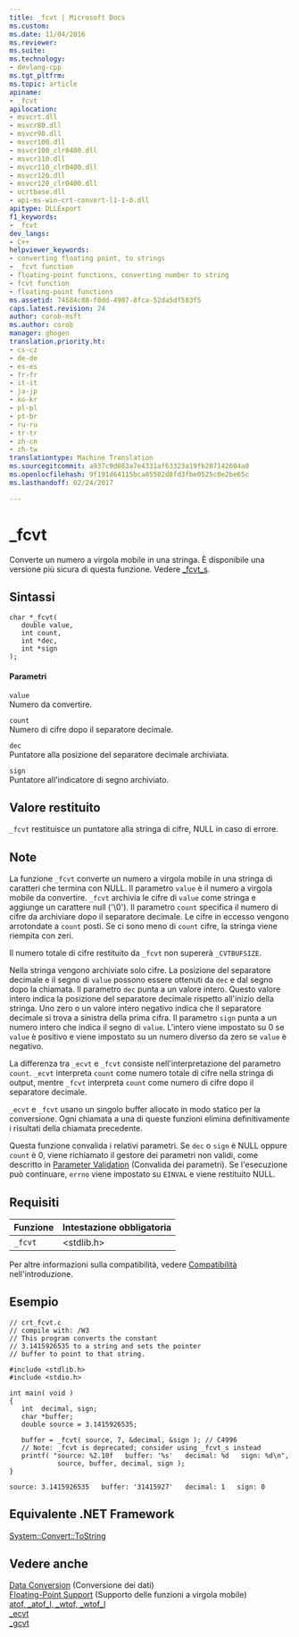 ```yaml
---
title: _fcvt | Microsoft Docs
ms.custom: 
ms.date: 11/04/2016
ms.reviewer: 
ms.suite: 
ms.technology:
- devlang-cpp
ms.tgt_pltfrm: 
ms.topic: article
apiname:
- _fcvt
apilocation:
- msvcrt.dll
- msvcr80.dll
- msvcr90.dll
- msvcr100.dll
- msvcr100_clr0400.dll
- msvcr110.dll
- msvcr110_clr0400.dll
- msvcr120.dll
- msvcr120_clr0400.dll
- ucrtbase.dll
- api-ms-win-crt-convert-l1-1-0.dll
apitype: DLLExport
f1_keywords:
- _fcvt
dev_langs:
- C++
helpviewer_keywords:
- converting floating point, to strings
- _fcvt function
- floating-point functions, converting number to string
- fcvt function
- floating-point functions
ms.assetid: 74584c88-f0dd-4907-8fca-52da5df583f5
caps.latest.revision: 24
author: corob-msft
ms.author: corob
manager: ghogen
translation.priority.ht:
- cs-cz
- de-de
- es-es
- fr-fr
- it-it
- ja-jp
- ko-kr
- pl-pl
- pt-br
- ru-ru
- tr-tr
- zh-cn
- zh-tw
translationtype: Machine Translation
ms.sourcegitcommit: a937c9d083a7e4331af63323a19fb207142604a0
ms.openlocfilehash: 9f191d64115bca85502d8fd3fbe0525c0e2be65c
ms.lasthandoff: 02/24/2017

---
```

# <a name="fcvt"></a>_fcvt
Converte un numero a virgola mobile in una stringa. È disponibile una versione più sicura di questa funzione. Vedere [_fcvt_s](../../c-runtime-library/reference/fcvt-s.md).  
  
## <a name="syntax"></a>Sintassi  
  
```  
char *_fcvt(   
   double value,  
   int count,  
   int *dec,  
   int *sign   
);  
```  
  
#### <a name="parameters"></a>Parametri  
 `value`  
 Numero da convertire.  
  
 `count`  
 Numero di cifre dopo il separatore decimale.  
  
 `dec`  
 Puntatore alla posizione del separatore decimale archiviata.  
  
 `sign`  
 Puntatore all'indicatore di segno archiviato.  
  
## <a name="return-value"></a>Valore restituito  
 `_fcvt` restituisce un puntatore alla stringa di cifre, NULL in caso di errore.  
  
## <a name="remarks"></a>Note  
 La funzione `_fcvt` converte un numero a virgola mobile in una stringa di caratteri che termina con NULL. Il parametro `value` è il numero a virgola mobile da convertire. `_fcvt` archivia le cifre di `value` come stringa e aggiunge un carattere null ('\0'). Il parametro `count` specifica il numero di cifre da archiviare dopo il separatore decimale. Le cifre in eccesso vengono arrotondate a `count` posti. Se ci sono meno di `count` cifre, la stringa viene riempita con zeri.  
  
 Il numero totale di cifre restituito da `_fcvt` non supererà `_CVTBUFSIZE`.  
  
 Nella stringa vengono archiviate solo cifre. La posizione del separatore decimale e il segno di `value` possono essere ottenuti da `dec` e dal segno dopo la chiamata. Il parametro `dec` punta a un valore intero. Questo valore intero indica la posizione del separatore decimale rispetto all'inizio della stringa. Uno zero o un valore intero negativo indica che il separatore decimale si trova a sinistra della prima cifra. Il parametro `sign` punta a un numero intero che indica il segno di `value`. L'intero viene impostato su 0 se `value` è positivo e viene impostato su un numero diverso da zero se `value` è negativo.  
  
 La differenza tra `_ecvt` e `_fcvt` consiste nell'interpretazione del parametro `count`. `_ecvt` interpreta `count` come numero totale di cifre nella stringa di output, mentre `_fcvt` interpreta `count` come numero di cifre dopo il separatore decimale.  
  
 `_ecvt` e `_fcvt` usano un singolo buffer allocato in modo statico per la conversione. Ogni chiamata a una di queste funzioni elimina definitivamente i risultati della chiamata precedente.  
  
 Questa funzione convalida i relativi parametri. Se `dec` o `sign` è NULL oppure `count` è 0, viene richiamato il gestore dei parametri non validi, come descritto in [Parameter Validation](../../c-runtime-library/parameter-validation.md) (Convalida dei parametri). Se l'esecuzione può continuare, `errno` viene impostato su `EINVAL` e viene restituito NULL.  
  
## <a name="requirements"></a>Requisiti  
  
|Funzione|Intestazione obbligatoria|  
|--------------|---------------------|  
|`_fcvt`|\<stdlib.h>|  
  
 Per altre informazioni sulla compatibilità, vedere [Compatibilità](../../c-runtime-library/compatibility.md) nell'introduzione.  
  
## <a name="example"></a>Esempio  
  
```  
// crt_fcvt.c  
// compile with: /W3  
// This program converts the constant  
// 3.1415926535 to a string and sets the pointer  
// buffer to point to that string.  
  
#include <stdlib.h>  
#include <stdio.h>  
  
int main( void )  
{  
   int  decimal, sign;  
   char *buffer;  
   double source = 3.1415926535;  
  
   buffer = _fcvt( source, 7, &decimal, &sign ); // C4996  
   // Note: _fcvt is deprecated; consider using _fcvt_s instead  
   printf( "source: %2.10f   buffer: '%s'   decimal: %d   sign: %d\n",  
            source, buffer, decimal, sign );  
}  
```  
  
```Output  
source: 3.1415926535   buffer: '31415927'   decimal: 1   sign: 0  
```  
  
## <a name="net-framework-equivalent"></a>Equivalente .NET Framework  
 [System::Convert::ToString](https://msdn.microsoft.com/en-us/library/system.convert.tostring.aspx)  
  
## <a name="see-also"></a>Vedere anche  
 [Data Conversion](../../c-runtime-library/data-conversion.md)  (Conversione dei dati)  
 [Floating-Point Support](../../c-runtime-library/floating-point-support.md)  (Supporto delle funzioni a virgola mobile)  
 [atof, _atof_l, _wtof, _wtof_l](../../c-runtime-library/reference/atof-atof-l-wtof-wtof-l.md)   
 [_ecvt](../../c-runtime-library/reference/ecvt.md)   
 [_gcvt](../../c-runtime-library/reference/gcvt.md)
